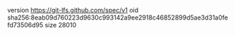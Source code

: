 version https://git-lfs.github.com/spec/v1
oid sha256:8eab09d760223d9630c993142a9ee2918c46852899d5ae3d31a0fefd73506d95
size 28010
